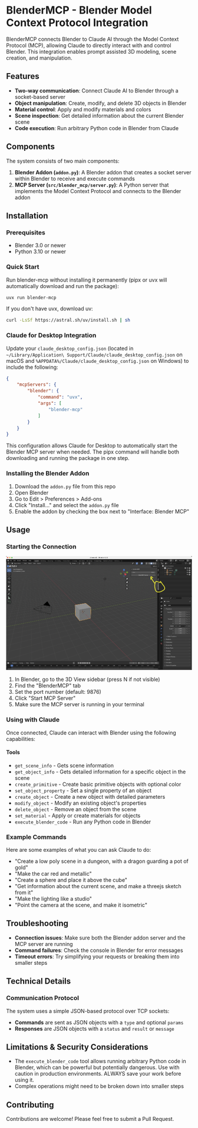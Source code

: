 # BlenderMCP - Blender Model Context Protocol Integration

BlenderMCP connects Blender to Claude AI through the Model Context Protocol (MCP), allowing Claude to directly interact with and control Blender. This integration enables prompt assisted 3D modeling, scene creation, and manipulation.

## Features

- **Two-way communication**: Connect Claude AI to Blender through a socket-based server
- **Object manipulation**: Create, modify, and delete 3D objects in Blender
- **Material control**: Apply and modify materials and colors
- **Scene inspection**: Get detailed information about the current Blender scene
- **Code execution**: Run arbitrary Python code in Blender from Claude

## Components

The system consists of two main components:

1. **Blender Addon (`addon.py`)**: A Blender addon that creates a socket server within Blender to receive and execute commands
2. **MCP Server (`src/blender_mcp/server.py`)**: A Python server that implements the Model Context Protocol and connects to the Blender addon

## Installation

### Prerequisites

- Blender 3.0 or newer
- Python 3.10 or newer


### Quick Start

Run blender-mcp without installing it permanently (pipx or uvx will automatically download and run the package):

```bash
uvx run blender-mcp
```

If you don't have uvx, download uv:
```bash
curl -LsSf https://astral.sh/uv/install.sh | sh
```

### Claude for Desktop Integration

Update your `claude_desktop_config.json` (located in `~/Library/Application\ Support/Claude/claude_desktop_config.json` on macOS and `%APPDATA%/Claude/claude_desktop_config.json` on Windows) to include the following:

```json
{
    "mcpServers": {
        "blender": {
            "command": "uvx",
            "args": [
                "blender-mcp"
            ]
        }
    }
}
```

This configuration allows Claude for Desktop to automatically start the Blender MCP server when needed. The pipx command will handle both downloading and running the package in one step.

### Installing the Blender Addon

1. Download the `addon.py` file from this repo
1. Open Blender
2. Go to Edit > Preferences > Add-ons
3. Click "Install..." and select the `addon.py` file
4. Enable the addon by checking the box next to "Interface: Blender MCP"


## Usage

### Starting the Connection
![BlenderMCP in the sidebar](assets/addon-instructions.png)

1. In Blender, go to the 3D View sidebar (press N if not visible)
2. Find the "BlenderMCP" tab
3. Set the port number (default: 9876)
4. Click "Start MCP Server"
5. Make sure the MCP server is running in your terminal

### Using with Claude

Once connected, Claude can interact with Blender using the following capabilities:

#### Tools

- `get_scene_info` - Gets scene information
- `get_object_info` - Gets detailed information for a specific object in the scene
- `create_primitive` - Create basic primitive objects with optional color
- `set_object_property` - Set a single property of an object
- `create_object` - Create a new object with detailed parameters
- `modify_object` - Modify an existing object's properties
- `delete_object` - Remove an object from the scene
- `set_material` - Apply or create materials for objects
- `execute_blender_code` - Run any Python code in Blender

### Example Commands

Here are some examples of what you can ask Claude to do:

- "Create a low poly scene in a dungeon, with a dragon guarding a pot of gold"
- "Make the car red and metallic"
- "Create a sphere and place it above the cube"
- "Get information about the current scene, and make a threejs sketch from it"
- "Make the lighting like a studio"
- "Point the camera at the scene, and make it isometric"

## Troubleshooting

- **Connection issues**: Make sure both the Blender addon server and the MCP server are running
- **Command failures**: Check the console in Blender for error messages
- **Timeout errors**: Try simplifying your requests or breaking them into smaller steps

## Technical Details

### Communication Protocol

The system uses a simple JSON-based protocol over TCP sockets:

- **Commands** are sent as JSON objects with a `type` and optional `params`
- **Responses** are JSON objects with a `status` and `result` or `message`

## Limitations & Security Considerations

- The `execute_blender_code` tool allows running arbitrary Python code in Blender, which can be powerful but potentially dangerous. Use with caution in production environments. ALWAYS save your work before using it.
- Complex operations might need to be broken down into smaller steps


## Contributing

Contributions are welcome! Please feel free to submit a Pull Request.
